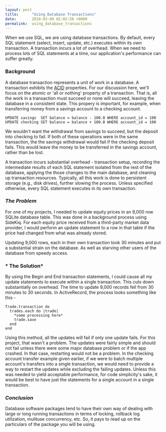 ```yaml
---
layout: post
title:      "Using Database Transactions"
date:       2018-03-09 02:02:58 +0000
permalink:  using_database_transactions
---
```



When we use SQL, we are using database transactions. By default, every SQL statement (select, insert, update, etc.) executes within its own transaction. A transaction incurs a lot of overhead. When we need to process lots of SQL statements at a time, our application's performance can suffer greatly.

### Background
A database transaction represents a unit of work in a database. A transaction exhibits the [ACID](https://en.wikipedia.org/wiki/ACID) properties. For our discussion here, we'll focus on the atomic or 'all or nothing' property of a transaction. That is, all the work in a transaction must succeed or none will succeed, leaving the database in a consistent state. This propery is important, for example, when transferring money from a savings account to a checking account. 
```
UPDATE savings  SET balance = balance - 100.0 WHERE account_id = 100
UPDATE checking SET balance = balance + 100.0 WHERE account_id = 100
```
We wouldn't want the withdrawal from savings to succeed, but the deposit into checking to fail. If both of these operations were in the same transaction, the the savings withdrawal would fail if the checking deposit fails. This would leave the money to be transferred in the savings account, rather than be lost.

A transaction incurs substantial overhead - transaction setup, recording the intermediate results of each SQL statement isolated from the rest of the database, applying the those changes to the main database, and cleaning up transaction resources. Typically, all this work is done to persistent storage (e.g., disk drives), further slowing the process. Unless specified otherwise, every SQL statement executes in its own transaction.

### *The Problem*
For one of my projects, I needed to update equity prices in an 9,000 row SQLite database table. This was done in a background process using SideKiq. For each equity price received from a third-party market data provider, I would perform an update statement to a row in that table if the price had changed from what was already stored.

Updating 9,000 rows, each in their own transaction took 30 minutes and put a substantial strain on the database. As well as starving other users of the database from speedy access.

### * The Solution*
By using the Begin and End transaction statements, I could cause all my update statements to execute within a single transaction. This cuts down substantially on overhead. The time to update 9,000 records fell from 30 minutes to 30 seconds. In ActiveRecord, the process looks something like this -

```
Trade.transaction do
  trades.each do |trade|
    *some processing here*
	trade.save
  end
end
```

Using this method, all the updates will fail if only one update fails.  For this project, that wasn't a problem. The updates were fairly simple and should not fail unless there were some major database problem or if the app crashed. In that case, restarting would not be a problem. In the checking account transfer example given earlier, if we were to batch multiple account's transfers into a single transaction, we would need to provide a way to restart the updates while excluding the failing updates. Unless this was needed to yield acceptable performance, for code simplicity's sake, it would be best to have just the statements for a single account in a single transaction.

### *Conclusion*
Database software packages tend to have their own way of dealing with large or long running transactions in terms of locking, rollback log utilization, mulituse concurrency, etc. So, it pays to read up on the particulars of the package you will be using.


